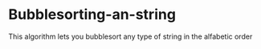 # Bubblesorting-an-string
This algorithm lets you bubblesort any type of string in the alfabetic order
